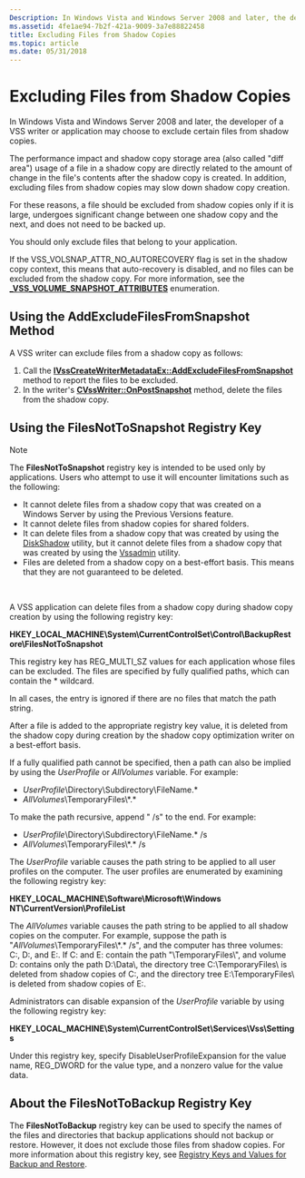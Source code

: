 ```yaml
---
Description: In Windows Vista and Windows Server 2008 and later, the developer of a VSS writer or application may choose to exclude certain files from shadow copies.
ms.assetid: 4fe1ae94-7b2f-421a-9009-3a7e88822458
title: Excluding Files from Shadow Copies
ms.topic: article
ms.date: 05/31/2018
---
```


# Excluding Files from Shadow Copies

In Windows Vista and Windows Server 2008 and later, the developer of a VSS writer or application may choose to exclude certain files from shadow copies.

The performance impact and shadow copy storage area (also called "diff area") usage of a file in a shadow copy are directly related to the amount of change in the file's contents after the shadow copy is created. In addition, excluding files from shadow copies may slow down shadow copy creation.

For these reasons, a file should be excluded from shadow copies only if it is large, undergoes significant change between one shadow copy and the next, and does not need to be backed up.

You should only exclude files that belong to your application.

If the VSS\_VOLSNAP\_ATTR\_NO\_AUTORECOVERY flag is set in the shadow copy context, this means that auto-recovery is disabled, and no files can be excluded from the shadow copy. For more information, see the [**\_VSS\_VOLUME\_SNAPSHOT\_ATTRIBUTES**](/windows/desktop/api/Vss/ne-vss-vss_volume_snapshot_attributes) enumeration.

## Using the AddExcludeFilesFromSnapshot Method

A VSS writer can exclude files from a shadow copy as follows:

1.  Call the [**IVssCreateWriterMetadataEx::AddExcludeFilesFromSnapshot**](/windows/desktop/api/VsWriter/nf-vswriter-ivsscreatewritermetadataex-addexcludefilesfromsnapshot) method to report the files to be excluded.
2.  In the writer's [**CVssWriter::OnPostSnapshot**](/windows/desktop/api/VsWriter/nf-vswriter-cvsswriter-onpostsnapshot) method, delete the files from the shadow copy.

## Using the FilesNotToSnapshot Registry Key

> [!Note]  
> The **FilesNotToSnapshot** registry key is intended to be used only by applications. Users who attempt to use it will encounter limitations such as the following:
>
> -   It cannot delete files from a shadow copy that was created on a Windows Server by using the Previous Versions feature.
> -   It cannot delete files from shadow copies for shared folders.
> -   It can delete files from a shadow copy that was created by using the [DiskShadow](https://go.microsoft.com/fwlink/p/?linkid=117722) utility, but it cannot delete files from a shadow copy that was created by using the [Vssadmin](https://go.microsoft.com/fwlink/p/?linkid=103401) utility.
> -   Files are deleted from a shadow copy on a best-effort basis. This means that they are not guaranteed to be deleted.

 

A VSS application can delete files from a shadow copy during shadow copy creation by using the following registry key:

**HKEY\_LOCAL\_MACHINE\\System\\CurrentControlSet\\Control\\BackupRestore\\FilesNotToSnapshot**

This registry key has REG\_MULTI\_SZ values for each application whose files can be excluded. The files are specified by fully qualified paths, which can contain the \* wildcard.

In all cases, the entry is ignored if there are no files that match the path string.

After a file is added to the appropriate registry key value, it is deleted from the shadow copy during creation by the shadow copy optimization writer on a best-effort basis.

If a fully qualified path cannot be specified, then a path can also be implied by using the $UserProfile$ or $AllVolumes$ variable. For example:

-   $UserProfile$\\Directory\\Subdirectory\\FileName.\*
-   $AllVolumes$\\TemporaryFiles\\\*.\*

To make the path recursive, append " /s" to the end. For example:

-   $UserProfile$\\Directory\\Subdirectory\\FileName.\* /s
-   $AllVolumes$\\TemporaryFiles\\\*.\* /s

The $UserProfile$ variable causes the path string to be applied to all user profiles on the computer. The user profiles are enumerated by examining the following registry key:

**HKEY\_LOCAL\_MACHINE\\Software\\Microsoft\\Windows NT\\CurrentVersion\\ProfileList**

The $AllVolumes$ variable causes the path string to be applied to all shadow copies on the computer. For example, suppose the path is "$AllVolumes$\\TemporaryFiles\\\*.\* /s", and the computer has three volumes: C:, D:, and E:. If C: and E: contain the path "\\TemporaryFiles\\", and volume D: contains only the path D:\\Data\\, the directory tree C:\\TemporaryFiles\\ is deleted from shadow copies of C:, and the directory tree E:\\TemporaryFiles\\ is deleted from shadow copies of E:.

Administrators can disable expansion of the $UserProfile$ variable by using the following registry key:

**HKEY\_LOCAL\_MACHINE\\System\\CurrentControlSet\\Services\\Vss\\Settings**

Under this registry key, specify DisableUserProfileExpansion for the value name, REG\_DWORD for the value type, and a nonzero value for the value data.

## About the FilesNotToBackup Registry Key

The **FilesNotToBackup** registry key can be used to specify the names of the files and directories that backup applications should not backup or restore. However, it does not exclude those files from shadow copies. For more information about this registry key, see [Registry Keys and Values for Backup and Restore](https://msdn.microsoft.com/library/Bb891959(v=VS.85).aspx).

 

 



